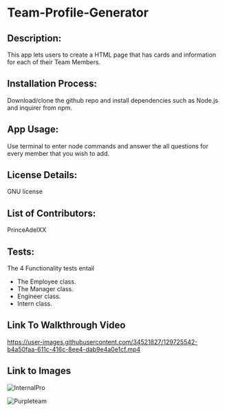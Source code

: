



# Team-Profile-Generator

## Description:
This app lets users to create a HTML page that has cards and information for each of their Team Members.

## Installation Process:
Download/clone the github repo and install dependencies such as Node.js and inquirer from npm.

## App Usage:
Use terminal to enter node commands and answer the all questions for every member that you wish to add.

## License Details:  
GNU license 

## List of Contributors:
PrinceAdelXX

## Tests:

The 4 Functionality tests entail

 -  The Employee class.
 -  The Manager class.
 -  Engineer class.
 -  Intern class.

## Link To Walkthrough Video

https://user-images.githubusercontent.com/34521827/129725542-b4a50faa-611c-416c-8ee4-dab9e4a0e1cf.mp4


## Link to Images

![InternalPro](https://user-images.githubusercontent.com/34521827/129816033-49e0d3f2-77c1-40fc-9b97-b8cad34e920f.png)


![Purpleteam](https://user-images.githubusercontent.com/34521827/129816037-2e9bb094-5997-4fe8-85f5-4a5b170054f9.png)


